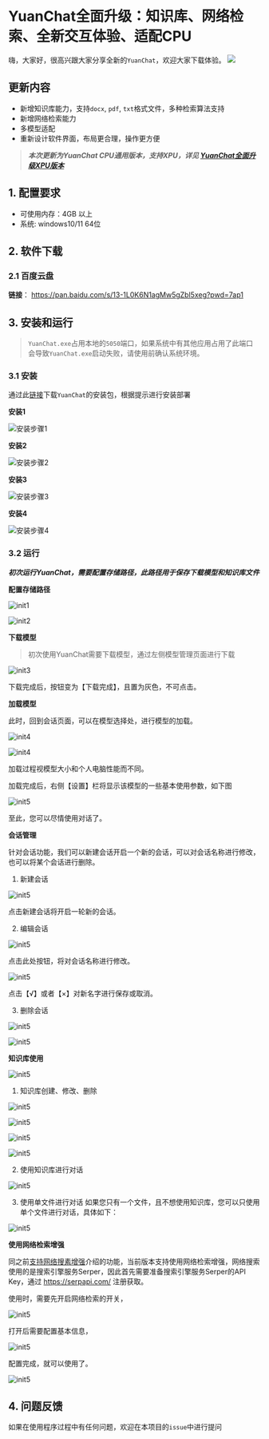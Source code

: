# YuanChat全面升级：知识库、网络检索、全新交互体验、适配CPU

嗨，大家好，很高兴跟大家分享全新的`YuanChat`，欢迎大家下载体验。
![](../docs/images/yuanchat-new-common-v1.0/YuanChat-Chat.jpg)

## 更新内容
* 新增知识库能力，支持`docx`, `pdf`, `txt`格式文件，多种检索算法支持
* 新增网络检索能力
* 多模型适配
* 重新设计软件界面，布局更合理，操作更方便

> ***本次更新为YuanChat CPU通用版本，支持XPU，详见 [YuanChat全面升级XPU版本](./YuanChat全面升级XPU版本.md)***
## 1. 配置要求 
* 可使用内存：4GB 以上
* 系统: windows10/11 64位

## 2. 软件下载
### 2.1 百度云盘
**链接**： https://pan.baidu.com/s/13-1L0K6N1agMw5gZbl5xeg?pwd=7ap1


## 3. 安装和运行

> `YuanChat.exe`占用本地的`5050`端口，如果系统中有其他应用占用了此端口会导致`YuanChat.exe`启动失败，请使用前确认系统环境。

### 3.1 安装
通过此[链接](https://pan.baidu.com/s/13-1L0K6N1agMw5gZbl5xeg?pwd=7ap1)下载`YuanChat`的安装包，根据提示进行安装部署

**安装1**

![安装步骤1](./images/yuanchat-new-common-v1.0/install_1.png)

**安装2**

![安装步骤2](./images/yuanchat-new-common-v1.0/install_2.png)

**安装3**

![安装步骤3](./images/yuanchat-new-common-v1.0/install_3.png)

**安装4**

![安装步骤4](./images/yuanchat-new-common-v1.0/install_4.png)


### 3.2 运行
***初次运行YuanChat，需要配置存储路径，此路径用于保存下载模型和知识库文件***

**配置存储路径**

![init1](./images/yuanchat-new-common-v1.0/init1.jpg)

![init2](./images/yuanchat-new-common-v1.0/init2.jpg)

**下载模型**
> 初次使用YuanChat需要下载模型，通过左侧模型管理页面进行下载

![init3](./images/yuanchat-new-common-v1.0/run_model_tab.png)

下载完成后，按钮变为【下载完成】，且置为灰色，不可点击。

**加载模型**

此时，回到会话页面，可以在模型选择处，进行模型的加载。

![init4](./images/yuanchat-new-common-v1.0/run_model_load.png)

![init4](./images/yuanchat-new-common-v1.0/run_select_model.png)

加载过程视模型大小和个人电脑性能而不同。

加载完成后，右侧【设置】栏将显示该模型的一些基本使用参数，如下图

![init5](./images/yuanchat-new-common-v1.0/run_model_loaded.png)

至此，您可以尽情使用对话了。

**会话管理**

针对会话功能，我们可以新建会话开启一个新的会话，可以对会话名称进行修改，也可以将某个会话进行删除。
1. 新建会话

![init5](./images/yuanchat-new-common-v1.0/run_chat_new.png)

点击新建会话将开启一轮新的会话。

2. 编辑会话

![init5](./images/yuanchat-new-common-v1.0/run_chat_edit.png)

点击此处按钮，将对会话名称进行修改。

![init5](./images/yuanchat-new-common-v1.0/run_chat_edit_2.png)

点击【√】或者【×】对新名字进行保存或取消。

3. 删除会话

![init5](./images/yuanchat-new-common-v1.0/run_chat_delete.png)

![init5](./images/yuanchat-new-common-v1.0/run_chat_delete_2.png)

**知识库使用**

![init5](./images/yuanchat-new-common-v1.0/run_knowledge_tab.png)

1. 知识库创建、修改、删除

![init5](./images/yuanchat-new-common-v1.0/run_knowledge_new.png)

![init5](./images/yuanchat-new-common-v1.0/run_knowledge_new_1.png)

![init5](./images/yuanchat-new-common-v1.0/run_knowledge_new_2.png)

![init5](./images/yuanchat-new-common-v1.0/run_knowledge_edit.png)

2. 使用知识库进行对话

![init5](./images/yuanchat-new-common-v1.0/run_knowledge_select.png)

3. 使用单文件进行对话
如果您只有一个文件，且不想使用知识库，您可以只使用单个文件进行对话，具体如下：

![init5](./images/yuanchat-new-common-v1.0/run_knowledge_file.png)


**使用网络检索增强**

同之前[支持网络搜素增强](支持网络搜索增强.md)介绍的功能，当前版本支持使用网络检索增强，网络搜索使用的是搜索引擎服务Serper，因此首先需要准备搜索引擎服务Serper的API Key，通过 https://serpapi.com/ 注册获取。

使用时，需要先开启网络检索的开关，

![init5](./images/yuanchat-new-common-v1.0/run_web_search_location.png)

打开后需要配置基本信息，

![init5](./images/yuanchat-new-common-v1.0/run_web_search_config.png)

配置完成，就可以使用了。

![init5](./images/yuanchat-new-common-v1.0/run_web_search_config_show.png)

## 4. 问题反馈
如果在使用程序过程中有任何问题，欢迎在本项目的`issue`中进行提问